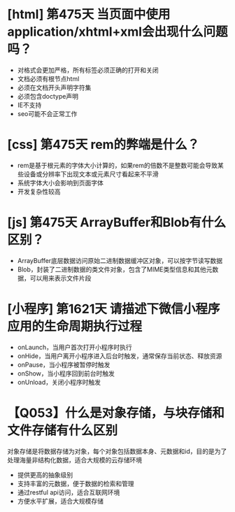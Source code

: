 # [html] 第475天 当页面中使用application/xhtml+xml会出现什么问题吗？

- 对格式会更加严格，所有标签必须正确的打开和关闭
- 文档必须有根节点html
- 必须在文档开头声明字符集
- 必须包含doctype声明
- IE不支持
- seo可能不会正常工作

# [css] 第475天 rem的弊端是什么？

- rem是基于根元素的字体大小计算的，如果rem的倍数不是整数可能会导致某些设备或分辨率下出现文本或元素尺寸看起来不平滑
- 系统字体大小会影响到页面字体
- 开发复杂性较高

# [js] 第475天 ArrayBuffer和Blob有什么区别？

- ArrayBuffer底层数据访问原始二进制数据缓冲区对象，可以按字节读写数据
- Blob，封装了二进制数据的类文件对象，包含了MIME类型信息和其他元数据，可以用来表示文件片段

# [小程序] 第1621天 请描述下微信小程序应用的生命周期执行过程

- onLaunch，当用户首次打开小程序时执行
- onHide，当用户离开小程序进入后台时触发，通常保存当前状态、释放资源
- onPause，当小程序被暂停时触发
- onShow，当小程序回到前台时触发
- onUnload，关闭小程序时触发

# 【Q053】什么是对象存储，与块存储和文件存储有什么区别

对象存储是将数据存储为对象，每个对象包括数据本身、元数据和id，目的是为了处理海量非结构化数据，适合大规模的云存储环境

- 提供更高的抽象级别
- 支持丰富的元数据，便于数据的检索和管理
- 通过restful api访问，适合互联网环境
- 方便水平扩展，适合大规模存储
